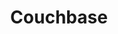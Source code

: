 ---
title: Couchbase
isOfficial: false
categories:
  - nosql-database
docs:
  - id: java
    url: https://www.testcontainers.org/modules/databases/couchbase/
    example: |
      ```java
      var couchbase = new CouchbaseContainer(DockerImageName.parse(
        "couchbase/server:community-7.0.2"
      ));
      couchbase.start();
      ```
  - id: go
    url: https://golang.testcontainers.org/modules/couchbase/
    example: |
      ```go
      container, err := couchbase.StartContainer(ctx,
        couchbase.WithImageName("couchbase/server:community-7.0.2"),
        couchbase.WithBucket(couchbase.NewBucket("bucketName")),
      )
      ```
  - id: dotnet
    url: https://www.nuget.org/packages/Testcontainers.Couchbase
    example: |
      ```csharp
      var couchbaseContainer = new CouchbaseBuilder()
        .WithImage("couchbase:community-7.0.2")
        .Build();
      await couchbaseContainer.StartAsync();
      ```
description: |
  Couchbase is an open-source, distributed, multi-model, document oriented, NoSQL database.
---